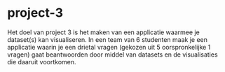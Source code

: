 # project-3
Het doel van project 3 is het maken van een applicatie waarmee je dataset(s) kan visualiseren. In een team van 6 studenten maak je een applicatie waarin je een drietal vragen (gekozen uit 5 oorspronkelijke 1 vragen) gaat beantwoorden door middel van datasets en de visualisaties die daaruit voortkomen.
